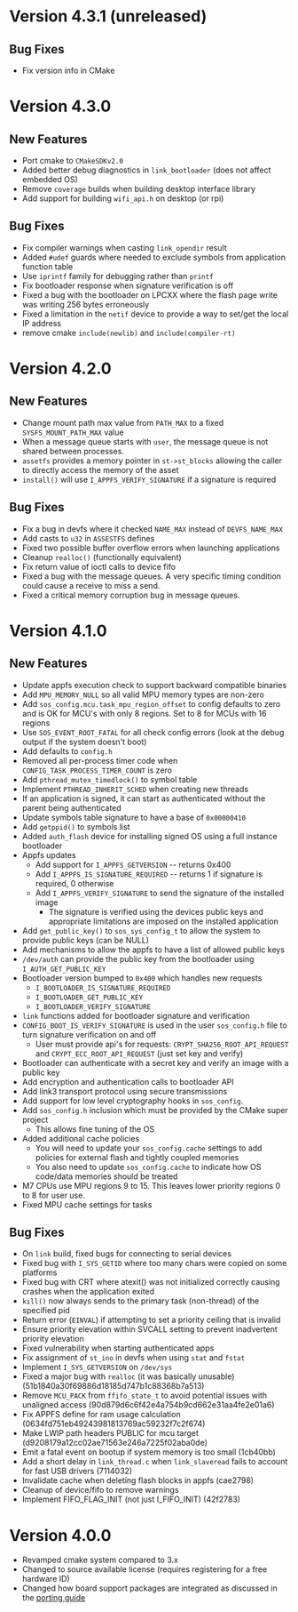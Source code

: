 # Version 4.3.1 (unreleased)

## Bug Fixes

- Fix version info in CMake

# Version 4.3.0

## New Features

- Port cmake to `CMakeSDKv2.0`
- Added better debug diagnostics in `link_bootloader` (does not affect embedded OS)
- Remove `coverage` builds when building desktop interface library
- Add support for building `wifi_api.h` on desktop (or rpi)

## Bug Fixes

- Fix compiler warnings when casting `link_opendir` result
- Added `#udef` guards where needed to exclude symbols from application function table
- Use `iprintf` family for debugging rather than `printf`
- Fix bootloader response when signature verification is off
- Fixed a bug with the bootloader on LPCXX where the flash page write was writing 256 bytes erroneously
- Fixed a limitation in the `netif` device to provide a way to set/get the local IP address
- remove cmake `include(newlib)` and `include(compiler-rt)`

# Version 4.2.0

## New Features

- Change mount path max value from `PATH_MAX` to a fixed `SYSFS_MOUNT_PATH_MAX` value
- When a message queue starts with `user`, the message queue is not shared between processes.
- `assetfs` provides a memory pointer in `st->st_blocks` allowing the caller to directly access the memory of the asset
- `install()` will use `I_APPFS_VERIFY_SIGNATURE` if a signature is required

## Bug Fixes

- Fix a bug in devfs where it checked `NAME_MAX` instead of `DEVFS_NAME_MAX`
- Add casts to `u32` in `ASSESTFS` defines
- Fixed two possible buffer overflow errors when launching applications
- Cleanup `realloc()` (functionally equivalent)
- Fix return value of ioctl calls to device fifo
- Fixed a bug with the message queues. A very specific timing condition could cause a receive to miss a send.
- Fixed a critical memory corruption bug in message queues.

# Version 4.1.0

## New Features

- Update appfs execution check to support backward compatible binaries
- Add `MPU_MEMORY_NULL` so all valid MPU memory types are non-zero
- Add `sos_config.mcu.task_mpu_region_offset` to config defaults to zero and is OK for MCU's with only 8 regions. Set to 8 for MCUs with 16 regions
- Use `SOS_EVENT_ROOT_FATAL` for all check config errors (look at the debug output if the system doesn't boot)
- Add defaults to `config.h`
- Removed all per-process timer code when `CONFIG_TASK_PROCESS_TIMER_COUNT` is zero
- Add `pthread_mutex_timedlock()` to symbol table
- Implement `PTHREAD_INHERIT_SCHED` when creating new threads
- If an application is signed, it can start as authenticated without the parent being authenticated
- Update symbols table signature to have a base of `0x00000410`
- Add `getppid()` to symbols list
- Added `auth_flash` device for installing signed OS using a full instance bootloader
- Appfs updates
  - Add support for `I_APPFS_GETVERSION` -- returns 0x400
  - Add `I_APPFS_IS_SIGNATURE_REQUIRED` -- returns 1 if signature is required, 0 otherwise
  - Add `I_APPFS_VERIFY_SIGNATURE` to send the signature of the installed image
    - The signature is verified using the devices public keys and appropriate limitations are imposed on the installed application
- Add `get_public_key()` to `sos_sys_config_t` to allow the system to provide public keys (can be NULL)
- Add mechanisms to allow the appfs to have a list of allowed public keys
- `/dev/auth` can provide the public key from the bootloader using `I_AUTH_GET_PUBLIC_KEY`
- Bootloader version bumped to `0x400` which handles new requests
  - `I_BOOTLOADER_IS_SIGNATURE_REQUIRED`
  - `I_BOOTLOADER_GET_PUBLIC_KEY`
  - `I_BOOTLOADER_VERIFY_SIGNATURE`
- `link` functions added for bootloader signature and verification
- `CONFIG_BOOT_IS_VERIFY_SIGNATURE` is used in the user `sos_config.h` file to turn signature verification on and off
  - User must provide api's for requests: `CRYPT_SHA256_ROOT_API_REQUEST` and `CRYPT_ECC_ROOT_API_REQUEST` (just set key and verify)
- Bootloader can authenticate with a secret key and verify an image with a public key
- Add encryption and authentication calls to bootloader API
- Add link3 transport protocol using secure transmissions
- Add support for low level cryptography hooks in `sos_config`.
- Add `sos_config.h` inclusion which must be provided by the CMake super project
  - This allows fine tuning of the OS
- Added additional cache policies
  - You will need to update your `sos_config.cache` settings to add policies for external flash and tightly coupled memories
  - You also need to update `sos_config.cache` to indicate how OS code/data memories should be treated
- M7 CPUs use MPU regions 9 to 15. This leaves lower priority regions 0 to 8 for user use.
- Fixed MPU cache settings for tasks

## Bug Fixes

- On `link` build, fixed bugs for connecting to serial devices
- Fixed bug with `I_SYS_GETID` where too many chars were copied on some platforms
- Fixed bug with CRT where atexit() was not initialized correctly causing crashes when the application exited
- `kill()` now always sends to the primary task (non-thread) of the specified pid
- Return error (`EINVAL`) if attempting to set a priority ceiling that is invalid
- Ensure priority elevation within SVCALL setting to prevent inadvertent priority elevation
- Fixed vulnerability when starting authenticated apps
- Fix assignment of `st_ino` in devfs when using `stat` and `fstat`
- Implement `I_SYS_GETVERSION` on `/dev/sys`
- Fixed a major bug with `realloc` (it was basically unusable) (51b1840a30f69886d18185d747b1c88368b7a513)
- Remove `MCU_PACK` from `ffifo_state_t` to avoid potential issues with unaligned access (90d879d6c6f42e4a754b9cd662e31aa4fe2e01a6)
- Fix APPFS define for ram usage calculation (0634fd751eb49243981813769ac59232f7c2f674)
- Make LWIP path headers PUBLIC for mcu target (d9208179a12cc02ae71563e246a7225f02aba0de)
- Emit a fatal event on bootup if system memory is too small (1cb40bb)
- Add a short delay in `link_thread.c` when `link_slaveread` fails to account for fast USB drivers (7114032)
- Invalidate cache when deleting flash blocks in appfs (cae2798)
- Cleanup of device/fifo to remove warnings
- Implement FIFO_FLAG_INIT (not just I_FIFO_INIT) (42f2783)

# Version 4.0.0

- Revamped cmake system compared to 3.x
- Changed to source available license (requires registering for a free hardware ID)
- Changed how board support packages are integrated as discussed in the [porting guide](guides/Porting.md)

